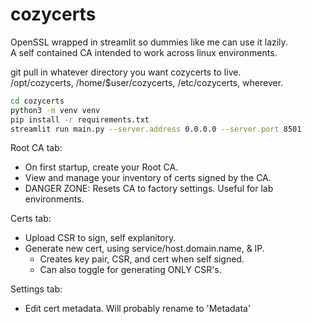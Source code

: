 # cozycerts
OpenSSL wrapped in streamlit so dummies like me can use it lazily.  
A self contained CA intended to work across linux environments.  

git pull in whatever directory you want cozycerts to live.  
/opt/cozycerts, /home/$user/cozycerts, /etc/cozycerts, wherever.  

```bash
cd cozycerts
python3 -m venv venv
pip install -r requirements.txt
streamlit run main.py --server.address 0.0.0.0 --server.port 8501
```

Root CA tab:
- On first startup, create your Root CA.
- View and manage your inventory of certs signed by the CA.
- DANGER ZONE: Resets CA to factory settings. Useful for lab environments.

Certs tab:
- Upload CSR to sign, self explanitory.
- Generate new cert, using service/host.domain.name, & IP. 
  - Creates key pair, CSR, and cert when self signed.
  - Can also toggle for generating ONLY CSR's. 

Settings tab:
- Edit cert metadata. Will probably rename to 'Metadata'
